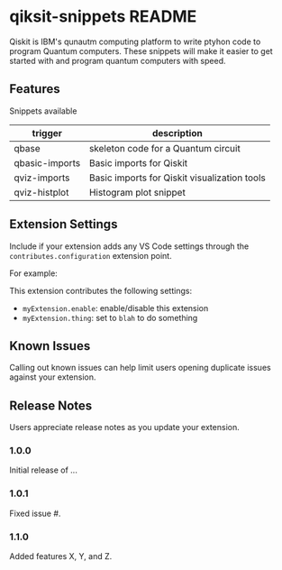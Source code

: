 # qiksit-snippets README

Qiskit is IBM's qunautm computing platform to write ptyhon code to program Quantum computers. These snippets will make it easier to get started with and program quantum computers with speed.

## Features

Snippets available

| trigger         | description   |
| --------------- | ----------------------------------- |
| qbase           | skeleton code for a Quantum circuit |
| qbasic-imports  | Basic imports for Qiskit |
| qviz-imports    | Basic imports for Qiskit visualization tools |
| qviz-histplot   | Histogram plot snippet |

## Extension Settings

Include if your extension adds any VS Code settings through the `contributes.configuration` extension point.

For example:

This extension contributes the following settings:

* `myExtension.enable`: enable/disable this extension
* `myExtension.thing`: set to `blah` to do something

## Known Issues

Calling out known issues can help limit users opening duplicate issues against your extension.

## Release Notes

Users appreciate release notes as you update your extension.

### 1.0.0

Initial release of ...

### 1.0.1

Fixed issue #.

### 1.1.0

Added features X, Y, and Z.

